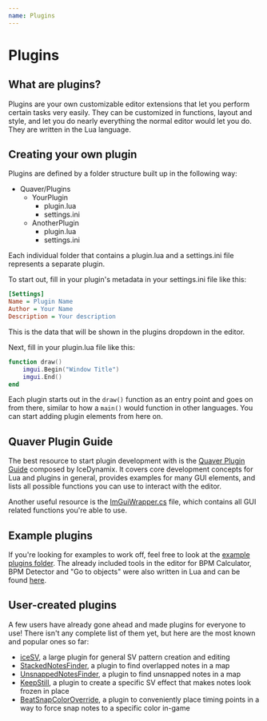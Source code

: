 ```yaml
---
name: Plugins
---
```


# Plugins

## What are plugins?

Plugins are your own customizable editor extensions that let you perform
certain tasks very easily. They can be customized in functions, layout and
style, and let you do nearly everything the normal editor would let you do. They
are written in the Lua language.

## Creating your own plugin

Plugins are defined by a folder structure built up in the following way:

* Quaver/Plugins
    * YourPlugin
        * plugin.lua
        * settings.ini
    * AnotherPlugin
        * plugin.lua
        * settings.ini

Each individual folder that contains a plugin.lua and a settings.ini file
represents a separate plugin.

To start out, fill in your plugin's metadata in your settings.ini file like
this:

```ini
[Settings]
Name = Plugin Name
Author = Your Name
Description = Your description
```

This is the data that will be shown in the plugins dropdown in the editor.

Next, fill in your plugin.lua file like this:

```lua
function draw()
    imgui.Begin("Window Title")
    imgui.End()
end
```

Each plugin starts out in the `draw()` function as an entry point and goes on
from there, similar to how a `main()` would function in other languages. You can
start adding plugin elements from here on.

## Quaver Plugin Guide

The best resource to start plugin development with is the
[Quaver Plugin Guide](https://github.com/IceDynamix/QuaverPluginGuide/blob/master/quaver_plugin_guide.md)
composed by IceDynamix. It covers core development concepts for Lua and plugins
in general, provides examples for many GUI elements, and lists all possible
functions you can use to interact with the editor.

Another useful resource is the
[ImGuiWrapper.cs](https://github.com/Quaver/Quaver/blob/ui-redesign/Quaver.Shared/Scripting/ImGuiWrapper.cs)
file, which contains all GUI related functions you're able to use.

## Example plugins

If you're looking for examples to work off, feel free to look at the
[example plugins folder](https://github.com/Quaver/Quaver.Wiki/tree/master/example_plugins). The already included tools in the editor for BPM Calculator,
BPM Detector and "Go to objects" were also written in Lua and can be found
[here](https://github.com/Quaver/Quaver.Resources/tree/master/Quaver.Resources/Scripts/Lua/Editor).

## User-created plugins

A few users have already gone ahead and made plugins for everyone to use! There isn't any complete list of them yet, but here are the most known and popular ones so far:

* [iceSV](https://github.com/IceDynamix/iceSV), a large plugin for general SV
  pattern creation and editing
* [StackedNotesFinder](https://github.com/Illuminati-CRAZ/StackedNotesFinder), a
  plugin to find overlapped notes in a map
* [UnsnappedNotesFinder](https://github.com/Illuminati-CRAZ/UnsnappedNotesFinder),
  a plugin to find unsnapped notes in a map
* [KeepStill](https://github.com/Illuminati-CRAZ/KeepStill), a plugin to create
  a specific SV effect that makes notes look frozen in place
* [BeatSnapColorOverride](https://github.com/Illuminati-CRAZ/BeatSnapColorOverride),
  a plugin to conveniently place timing points in a way to force snap notes to a
  specific color in-game
